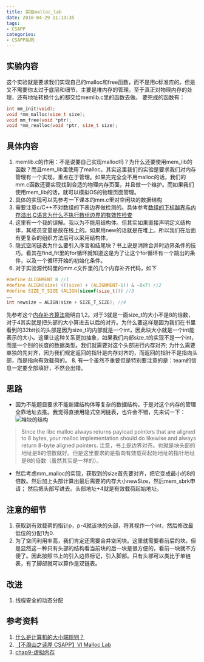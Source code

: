 ```yaml
---
title: 实验malloc_lab
date: 2018-04-29 11:13:35
tags: 
- CSAPP
categories:
- CSAPP系列
---
```


## 实验内容
这个实验就是要求我们实现自己的malloc和free函数，而不是用c标准库的。但是又不需要你太过于底层和细节，主要是堆内存的管理。至于真正对物理内存的处理，还有地址转换什么的都交给memlib.c里的函数去做。
要完成的函数有：

```C
int mm_init(void);
void *mm_malloc(size_t size);
void mm_free(void *ptr);
void *mm_realloc(void *ptr, size_t size);
```

## 具体内容
1. memlib.c的作用：不是说要自己实现malloc吗？为什么还要使用mem\_lib的函数？而且mem\_lib里使用了malloc。其实这里我们的实验是要求我们对内存管理有一个实现，重点在于管理。如果完完全全不用malloc的话，我们的mm.c函数还要实现找到合适的物理内存页面，并且做一个维护。而如果我们使用mem\_lib的话，就可以模拟OS的物理页面管理。
3. 具体的实现可以先参考一下课本的mm.c里对空闲块的数据结构
4. 需要注意c/C++不对数组的下表边界做检测的。具体参考[数组的下标越界与内存溢出](https://blog.csdn.net/ljx_5489464/article/details/50314677),[C语言为什么不执行数组边界的有效性检查](https://www.xuebuyuan.com/967089.html)
5. 这里有一个我的误解。我以为不能用结构体。但其实如果直接声明定义结构体，其成员变量是放在栈上的。如果用new的话就是在堆上。所以我们在后面有更复杂的组织方法后可以采用结构体。
6. 隐式空闲链表为什么要引入序言和结尾块？书上说是消除合并时边界条件的技巧。看其在find_fit里的for循环就知道这是为了让这个for循环有一个跳出的条件，以及一个循环开始的初始化条件。
7. 对于实验源代码里的mm.c文件里的几个内存补齐代码，如下
    
```C
#define ALIGNMENT 8 //1
#define ALIGN(size) (((size) + (ALIGNMENT-1)) & ~0x7) //2
#define SIZE_T_SIZE (ALIGN(sizeof(size_t))) //3
…… 
int newsize = ALIGN(size + SIZE_T_SIZE); //4
```
先参考这个[内存补齐算法](https://blog.csdn.net/jsn_ze/article/details/74011396)能明白1,2。对于3就是一面size\_t的大小不是8的倍数，对于4其实就是把头部的大小算进去以后的对齐。为什么要这样是因为我们在书里看到的32bit长的头部是因为size_t的内部就是一个int，因此块大小就是一个int能表示的大小。这里让这种关系更加抽象，如果我们内部size_t的实现不是一个int，而是一个别的长度的数据类型。我们就需要对这个头部进行内存对齐; 为什么需要单独的先对齐，因为我们规定返回的指针是内存对齐的，而返回的指针不是指向头部，而是指向有效载荷的。
8. 有一个虽然不重要但是特别要注意的是：team的信息一定要全部填好，不然会出错。

## 思路
+ 因为不能题目要求不能新建结构体等复杂的数据结构，于是对这个内存的管理全靠地址去推。我觉得直接用隐式空闲链表，也许会不错，先来试一下：
![堆块的结构](http://static.zybuluo.com/Husy/m3z21teg443nvmplvlihmvbp/Screenshot%20from%202018-07-22%2015-15-00.png)
>Since the libc malloc always returns payload pointers that are aligned to 8 bytes, your malloc implementation should do likewise and always return 8-byte aligned pointers.
注意，书上是边界对齐。也就是块头部的地址是8的倍数就好。但是这里要求的是指向有效载荷起始地址的指针地址是8的倍数（虽然其实是一样的）。

+ 然后考虑mm\_malloc的实现，获取到的size首先要对齐，把它变成最小的8的倍数。然后加上头部计算出最后需要的内存大小newSize，然后mem\_sbrk申请； 然后把头部写进去。头部地址+4就是有效载荷起始地址。

## 注意的细节
1. 获取到有效载荷的指针p，p-4就该块的头部，将其视作一个int，然后修改最低位的分配1为0.
2. 为了空间利用率高，我们肯定还需要合并空闲块。这里就需要看前后的块。但是显然这一种只有头部的结构看当前块的后一块是很方便的，看前一块就不方便了。因此按照书上的引入边界标记，引入脚部。只有头部可以类比于单链表，有了脚部就可以算作是双链表。
    
## 改进
1. 线程安全的动态分配

## 参考资料
1. [什么是计算机的大小端规则？](https://blog.csdn.net/github_35681219/article/details/52743048)
2. [【不周山之读厚 CSAPP】VI Malloc Lab](https://wdxtub.com/2016/04/16/thick-csapp-lab-6/)
3. [chap9-虚拟内存](https://husy1994.github.io/2018/05/01/chap9-%E8%99%9A%E6%8B%9F%E5%86%85%E5%AD%98/)